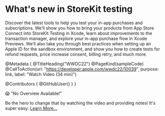 # What's new in StoreKit testing

Discover the latest tools to help you test your in-app purchases and subscriptions. We’ll show you how to bring your products from App Store Connect into StoreKit Testing in Xcode, learn about improvements to the transaction manager, and explore your in-app purchase flow in Xcode Previews. We’ll also take you through best practices when setting up an Apple ID for the sandbox environment, and show you how to create tests for refund requests, price increase consent, billing retry, and much more.

@Metadata {
   @TitleHeading("WWDC22")
   @PageKind(sampleCode)
   @CallToAction(url: "https://developer.apple.com/wwdc22/10039", purpose: link, label: "Watch Video (34 min)")

   @Contributors {
      @GitHubUser(<replace this with your GitHub handle>)
   }
}

😱 "No Overview Available!"

Be the hero to change that by watching the video and providing notes! It's super easy:
 [Learn More…](https://wwdcnotes.github.io/WWDCNotes/documentation/wwdcnotes/contributing)
